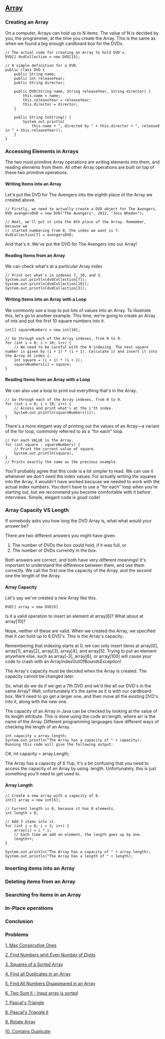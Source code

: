 ## [Array](./dataStructure.md)
### Creating an Array
On a computer, Arrays can hold up to N items. The value of N is decided by you, the programmer, at the time you create the Array. This is the same as when we found a big enough cardboard box for the DVDs. 
```
// The actual code for creating an Array to hold DVD's.
DVD[] dvdCollection = new DVD[15];

// A simple definition for a DVD.
public class DVD {
    public String name;
    public int releaseYear;
    public String director;

    public DVD(String name, String releaseYear, String director) {
        this.name = name;
        this.releaseYear = releaseYear;
        this.director = director;
    }

    public String toString() {
        System.out.println(
            this.name + ", directed by " + this.director + ", released in " + this.releaseYear));
    }
}
```

### Accessing Elements in Arrays
The two most primitive Array operations are writing elements into them, and reading elements from them. All other Array operations are built on top of these two primitive operations.

#### Writing Items into an Array
Let's put the DVD for The Avengers into the eighth place of the Array we created above.
```
// Firstly, we need to actually create a DVD object for The Avengers.
DVD avengersDVD = new DVD("The Avengers", 2012, "Joss Whedon");

// Next, we'll put it into the 8th place of the Array. Remember, because we
// started numbering from 0, the index we want is 7.
dvdCollection[7] = avengersDVD;
```
And that's it. We've put the DVD for The Avengers into our Array!

#### Reading Items from an Array
We can check what's at a particular Array index
```
// Print out what's in indexes 7, 10, and 3.
System.out.println(dvdCollection[7]);
System.out.println(dvdCollection[10]);
System.out.println(dvdCollection[3]);

```
#### Writing Items into an Array with a Loop
We commonly use a loop to put lots of values into an Array. To illustrate this, let's go to another example. This time, we're going to create an Array of ints and put the first 10 square numbers into it.

```
int[] squareNumbers = new int[10];

// Go through each of the Array indexes, from 0 to 9.
for (int i = 0; i < 10; i++) {
    // We need to be careful with the 0-indexing. The next square number is given by (i + 1) * (i + 1). Calculate it and insert it into the Array at index i.
    int square = (i + 1) * (i + 1);
    squareNumbers[i] = square;
}

```
#### Reading Items from an Array with a Loop
We can also use a loop to print out everything that's in the Array.

```
// Go through each of the Array indexes, from 0 to 9.
for (int i = 0; i < 10; i++) {
    // Access and print what's at the i'th index.
    System.out.println(squareNumbers[i]);
}

```

There's a more elegant way of printing out the values of an Array—a variant of the for loop, commonly referred to as a "for each" loop.

```
// For each VALUE in the Array.
for (int square : squareNumbers) {
    // Print the current value of square.
    System.out.println(square);
}
// Prints exactly the same as the previous example.
```

You'll probably agree that this code is a lot simpler to read. We can use it whenever we don't need the index values. For actually writing the squares into the Array, it wouldn't have worked because we needed to work with the actual index numbers. You don't have to use a "for each" loop when you're starting out, but we recommend you become comfortable with it before interviews. Simple, elegant code is good code!

### Array Capacity VS Length
If somebody asks you how long the DVD Array is, what what would your answer be?

There are two different answers you might have given.

1. The number of DVDs the box could hold, if it was full, or
1. The number of DVDs currently in the box.

Both answers are correct, and both have very different meanings! It's important to understand the difference between them, and use them correctly. We call the first one the capacity of the Array, and the second one the length of the Array.

#### Array Capacity

Let's say we've created a new Array like this.

```
DVD[] array = new DVD[6]
```
Is it a valid operation to insert an element at array[6]? What about at array[10]?

Nope, neither of these are valid. When we created the Array, we specified that it can hold up to 6 DVD's. This is the Array's capacity.

Remembering that indexing starts at 0, we can only insert items at array[0], array[1], array[2], array[3], array[4], and array[5]. Trying to put an element anywhere else, such as array[-3], array[6], or array[100] will cause your code to crash with an ArrayIndexOutOfBoundsException!

The Array's capacity must be decided when the Array is created. The capacity cannot be changed later. 

So, what do we do if we get a 7th DVD and we'd like all our DVD's in the same Array? Well, unfortunately it's the same as it is with our cardboard box. We'll need to go get a larger one, and then move all the existing DVD's into it, along with the new one.

The capacity of an Array in Java can be checked by looking at the value of its length attribute. This is done using the code arr.length, where arr is the name of the Array. Different programming languages have different ways of checking the length of an Array.
```
int capacity = array.length;
System.out.println("The Array has a capacity of " + capacity);
Running this code will give the following output:
```
C#, int capacity = array.Length;

The Array has a capacity of 6
Yup, it's a bit confusing that you need to access the capacity of an Array by using .length. Unfortunately, this is just something you'll need to get used to.


#### Array Length
```
// Create a new array with a capacity of 6.
int[] array = new int[6];

// Current length is 0, because it has 0 elements.
int length = 0;

// Add 3 items into it.
for (int i = 0; i < 3; i++) {
    array[i] = i * i;
    // Each time we add an element, the length goes up by one.
    length++;
}

System.out.println("The Array has a capacity of " + array.length);
System.out.println("The Array has a length of " + length);
```
### Inserting items into an Array
### Deleting items from an Array
### Searching fro items in an Array
### In-Place operations
### Conclusion

### Problems
[1. Max Consecutive Ones](../leetcode/maxConsecutiveOnes.md)

[2. Find Numbers whit Even Number of Digits](../leetcode/findNumbersWithEvenNumberOfDigits.md)

[3. Squares of a Sorted Array](../leetcode/squaresOfSortedArray.md)

[4. Find all Duplicates in an Array](../leetcode/findAllDuplicatesInArray.md)

[5. Find All Numbers Disappeared in an Array](../leetcode/findAllDisappearedNumbersArray.md)

[6. Two Sum II - Input array is sorted](../leetcode/twoSum2Sorted.md)

[7. Pascal's Triangle](../leetcode/pascalsTriangle.md)

[8. Pascal's Triangle II](../leetcode/pascalsTriangle2.md)

[9. Rotate Array](../leetcode/rotateArray.md)

[10. Contains Duplicate](../leetcode/containsDuplicate.md)

[](../leetcode/)

[](../leetcode/)

[](../leetcode/)

[](../leetcode/)

[](../leetcode/)

[](../leetcode/)

[](../leetcode/)

[](../leetcode/)

[](../leetcode/)

[](../leetcode/)

[](../leetcode/)

[](../leetcode/)



